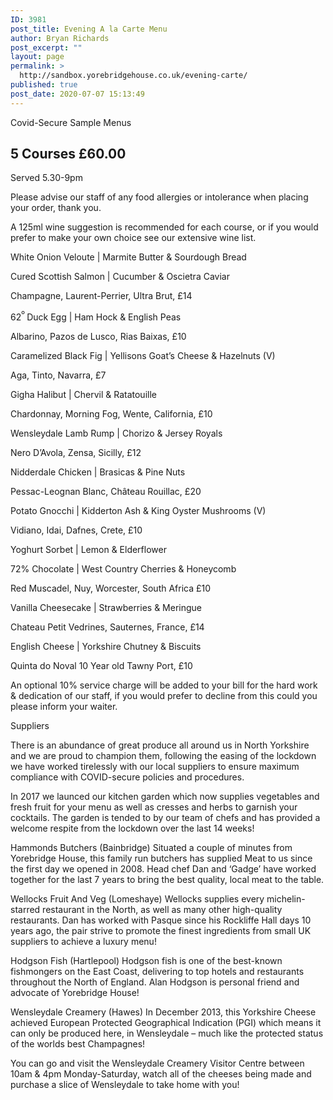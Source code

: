```yaml
---
ID: 3981
post_title: Evening A la Carte Menu
author: Bryan Richards
post_excerpt: ""
layout: page
permalink: >
  http://sandbox.yorebridgehouse.co.uk/evening-carte/
published: true
post_date: 2020-07-07 15:13:49
---
```

<div class="section-title section-title-followed-by-content">

Covid-Secure Sample Menus
<h2 class="covid-menu-h2">5 Courses £60.00</h2>
Served 5.30-9pm

</div>
<div>
<div class="row-has-bottom-border full-width-content-with-padding text-center">
<p>Please advise our staff of any food allergies or intolerance when placing your order, thank you.</p>
<p>A 125ml wine suggestion is recommended for each course, or if you would prefer to make your own choice see our extensive wine list.</p>
</div>
<div class="row-has-bottom-border full-width-content-with-padding text-center">
<p class="menu-strong">White Onion Veloute | Marmite Butter &amp; Sourdough Bread</p>

<p class="menu-head"><span class="menu-strong">Cured Scottish Salmon  </span>|  Cucumber & Oscietra Caviar </p>
<p class="sub-menu">Champagne, Laurent-Perrier, Ultra Brut, £14</p>

<p class="menu-head"><span class="menu-strong">62<sup>º </sup>Duck Egg </span>| Ham Hock & English Peas </p>
<p class="sub-menu">Albarino, Pazos de Lusco, Rias Baixas, £10</p>

<p class="menu-head"><span class="menu-strong">Caramelized Black Fig </span>| Yellisons Goat’s Cheese & Hazelnuts (V)</p>
<p class="sub-menu">Aga, Tinto, Navarra, £7</p>


<p class="menu-head"><span class="menu-strong">Gigha Halibut </span>| Chervil & Ratatouille</p>
<p class="sub-menu">Chardonnay, Morning Fog, Wente, California, £10</p>

<p class="menu-head"><span class="menu-strong">Wensleydale Lamb Rump </span>| Chorizo & Jersey Royals</p>
<p class="sub-menu">Nero D’Avola, Zensa, Sicilly, £12</p>

<p class="menu-head"><span class="menu-strong">Nidderdale Chicken </span>| Brasicas & Pine Nuts </p>
<p class="sub-menu">Pessac-Leognan Blanc, Château Rouillac, £20</p>

<p class="menu-head"><span class="menu-strong">Potato Gnocchi </span>| Kidderton Ash & King Oyster Mushrooms (V)</p>
<p class="sub-menu">Vidiano, Idai, Dafnes, Crete, £10</p>
</div>

<div class="row-has-bottom-border full-width-content-with-padding text-center">
<p><span class="menu-strong">Yoghurt Sorbet  |  Lemon & Elderflower </span></p>

<p class="menu-head"><span class="menu-strong">72% Chocolate </span>| West Country Cherries & Honeycomb </p>
<p class="sub-menu">Red Muscadel, Nuy, Worcester, South Africa £10</p>

<p class="menu-head"><span class="menu-strong">Vanilla Cheesecake </span>| Strawberries & Meringue </p>
<p class="sub-menu">Chateau Petit Vedrines, Sauternes, France, £14</p>

<p class="menu-head"><span class="menu-strong">English Cheese </span>| Yorkshire Chutney & Biscuits </p>
<p class="sub-menu">Quinta do Noval 10 Year old Tawny Port, £10</p>

<p>An optional 10% service charge will be added to your bill for the hard work & dedication of our staff, if you would prefer to decline from this could you please inform your waiter.</p>
</div>
<div class="full-width-content-with-padding text-center">
<p><span class="menu-strong">Suppliers</span></p>
There is an abundance of great produce all around us in North Yorkshire and we are proud to champion them, following the easing of the lockdown we have worked tirelessly with our local suppliers to ensure maximum compliance with COVID-secure policies and procedures.

In 2017 we launced our kitchen garden which now supplies vegetables and fresh fruit for your menu as well as cresses and herbs to garnish your cocktails. The garden is tended to by our team of chefs and has provided a welcome respite from the lockdown over the last 14 weeks!

<p><span class="menu-strong">Hammonds Butchers (Bainbridge)</span>
Situated a couple of minutes from Yorebridge House, this family run butchers has supplied
Meat to us since the first day we opened in 2008.
Head chef Dan and ‘Gadge’ have worked together for the last 7 years to bring the best quality, local meat to the table.</p>

<p><span class="menu-strong">Wellocks Fruit And Veg (Lomeshaye)</span>
Wellocks supplies every michelin-starred restaurant in the North, as well as many other high-quality restaurants.
Dan has worked with Pasque since his Rockliffe Hall days 10 years ago, the pair strive to promote the finest ingredients from small UK suppliers to achieve a luxury menu!</p>
<p><span class="menu-strong">Hodgson Fish (Hartlepool)</span>
Hodgson fish is one of the best-known fishmongers on the East Coast, delivering to top hotels and restaurants throughout the North of England.
Alan Hodgson is personal friend and advocate of Yorebridge House!</p>

<p><span class="menu-strong">Wensleydale Creamery (Hawes)</span>
In December 2013, this Yorkshire Cheese achieved European Protected Geographical Indication (PGI) which means it can only be produced here, in Wensleydale – much like the protected status of the worlds best Champagnes!

You can go and visit the Wensleydale Creamery Visitor Centre between 10am & 4pm Monday-Saturday, watch all of the cheeses being made and purchase a slice of Wensleydale to take home with you!</p>
</div>
</div>